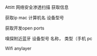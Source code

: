 Attitt 网络安全渗透扫描   获取信息

获取ip mac 计算机名 设备型号

获取开发open ports

嗅探附近蓝牙 设备型号  名称， 类型（手机  pc

Wifi anylayer


